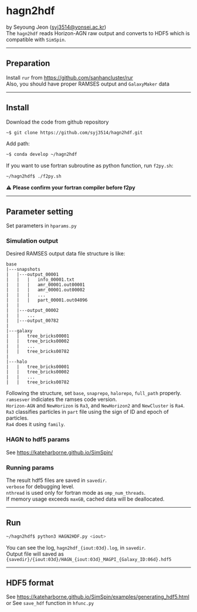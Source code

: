 # hagn2hdf
by Seyoung Jeon (syj3514@yonsei.ac.kr)  
The `hagn2hdf` reads Horizon-AGN raw output and converts to HDF5 which is compatible with `SimSpin`.  

---

## Preparation
Install `rur` from https://github.com/sanhancluster/rur  
Also, you should have proper RAMSES output and `GalaxyMaker` data  

---

## Install
Download the code from github repository  
```bash
~$ git clone https://github.com/syj3514/hagn2hdf.git
```

Add path:
```bash
~$ conda develop ~/hagn2hdf
```

If you want to use fortran subroutine as python function, run `f2py.sh`:
```bash
~/hagn2hdf$ ./f2py.sh
```
:warning: **Please confirm your fortran compiler before f2py**

---

## Parameter setting
Set parameters in `hparams.py`
### Simulation output
Desired RAMSES output data file structure is like:
```plain
base
|---snapshots
|   |---output_00001
|   |   |   info_00001.txt
|   |   |   amr_00001.out00001
|   |   |   amr_00001.out00002
|   |   |   ...
|   |   |   part_00001.out04096
|   |   
|   |---output_00002
|   |   ...
|   |---output_00782
|
|---galaxy
|   |   tree_bricks00001
|   |   tree_bricks00002
|   |   ...
|   |   tree_bricks00782
|
|---halo
|   |   tree_bricks00001
|   |   tree_bricks00002
|   |   ...
|   |   tree_bricks00782

```
Following the structure, set `base`, `snaprepo`, `halorepo`, `full_path` properly.  
`ramsesver` indiciates the ramses code version.  
`Horizon-AGN` and `NewHorizon` is `Ra3`, and `NewHorizon2` and `NewCluster` is `Ra4`.  
`Ra3` classifies particles in `part` file using the sign of ID and epoch of particles.  
`Ra4` does it using `family`.  

### HAGN to hdf5 params
See https://kateharborne.github.io/SimSpin/

### Running params
The result hdf5 files are saved in `savedir`.  
`verbose` for debugging level.  
`nthread` is used only for fortran mode as `omp_num_threads`.  
If memory usage exceeds `maxGB`, cached data will be deallocated.  

---

## Run 
```bash
~/hagn2hdf$ python3 HAGN2HDF.py <iout>
```
You can see the log, `hagn2hdf_{iout:03d}.log`, in `savedir`.  
Output file will saved as `{savedir}/{iout:03d}/HAGN_{iout:03d}_MAGPI_{Galaxy_ID:06d}.hdf5`

---

## HDF5 format
See https://kateharborne.github.io/SimSpin/examples/generating_hdf5.html  
or See `save_hdf` function in `hfunc.py`
